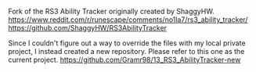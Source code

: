 Fork of the RS3 Ability Tracker originally created by ShaggyHW. 
https://www.reddit.com/r/runescape/comments/no1la7/rs3_ability_tracker/
https://github.com/ShaggyHW/RS3AbilityTracker

Since I couldn't figure out a way to override the files with my local private project, I instead created a new repository. Please refer to this one as the current project. https://github.com/Gramr98/13_RS3_AbilityTracker-new
